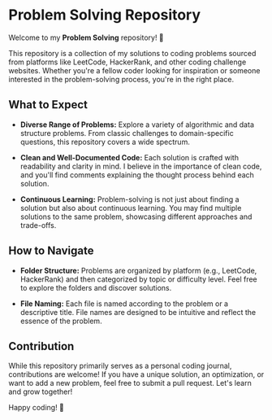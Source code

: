 # Problem Solving Repository

Welcome to my **Problem Solving** repository! 🚀

This repository is a collection of my solutions to coding problems sourced from platforms like LeetCode, HackerRank, and other coding challenge websites. Whether you're a fellow coder looking for inspiration or someone interested in the problem-solving process, you're in the right place.

## What to Expect

- **Diverse Range of Problems:** Explore a variety of algorithmic and data structure problems. From classic challenges to domain-specific questions, this repository covers a wide spectrum.

- **Clean and Well-Documented Code:** Each solution is crafted with readability and clarity in mind. I believe in the importance of clean code, and you'll find comments explaining the thought process behind each solution.

- **Continuous Learning:** Problem-solving is not just about finding a solution but also about continuous learning. You may find multiple solutions to the same problem, showcasing different approaches and trade-offs.

## How to Navigate

- **Folder Structure:** Problems are organized by platform (e.g., LeetCode, HackerRank) and then categorized by topic or difficulty level. Feel free to explore the folders and discover solutions.

- **File Naming:** Each file is named according to the problem or a descriptive title. File names are designed to be intuitive and reflect the essence of the problem.

## Contribution

While this repository primarily serves as a personal coding journal, contributions are welcome! If you have a unique solution, an optimization, or want to add a new problem, feel free to submit a pull request. Let's learn and grow together!

Happy coding! 🚀
